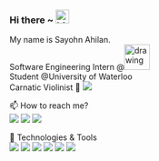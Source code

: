 ### Hi there ~ <img src="https://user-images.githubusercontent.com/1303154/88677602-1635ba80-d120-11ea-84d8-d263ba5fc3c0.gif" width="24px" alt="hi">

My name is Sayohn Ahilan.  
Software Engineering Intern @<img src="https://user-images.githubusercontent.com/55256294/116605281-3851a880-a8fd-11eb-8fa7-6893fa696af2.png" alt="drawing" width="45"/>  
Student @University of Waterloo  
Carnatic Violinist 🎻 [![](https://img.shields.io/badge/-sayohn-red?style=flat-square&logo=youtube&logoColor=white&link=https://www.youtube.com/channel/UCgdRY4w_nDtM6Nqi6-H13BA)](https://www.youtube.com/channel/UCgdRY4w_nDtM6Nqi6-H13BA) 

📫  How to reach me?  
[![](https://img.shields.io/badge/-sayohn-blue?style=flat-square&logo=Linkedin&logoColor=white&link=https://www.linkedin.com/in/sayohn)](https://www.linkedin.com/in/sayohn) 
[![](https://img.shields.io/github/followers/sayohnahilan?label=follow&style=social)](https://github.com/sayohnahilan) 
![](https://visitor-badge.glitch.me/badge?page_id=sayohnahilan.sayohnahilan)  

🔧 Technologies & Tools  
![](https://img.shields.io/badge/Code-JavaScript-informational?style=flat&logo=javascript&logoColor=white&color=2bbc8a)
![](https://img.shields.io/badge/Code-Python-informational?style=flat&logo=python&logoColor=white&color=2bbc8a)
![](https://img.shields.io/badge/Code-C++-informational?style=flat&logo=c%2B%2B&logoColor=white&color=2bbc8a)
![](https://img.shields.io/badge/Shell-Bash-informational?style=flat&logo=gnu-bash&logoColor=white&color=2bbc8a)
![](https://img.shields.io/badge/Tools-Docker-informational?style=flat&logo=docker&logoColor=white&color=2bbc8a)
![](https://img.shields.io/badge/Tools-Kubernetes-informational?style=flat&logo=kubernetes&logoColor=white&color=2bbc8a)
